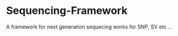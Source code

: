 Sequencing-Framework
====================

A framework for next generation sequecing works for SNP, SV etc ...
